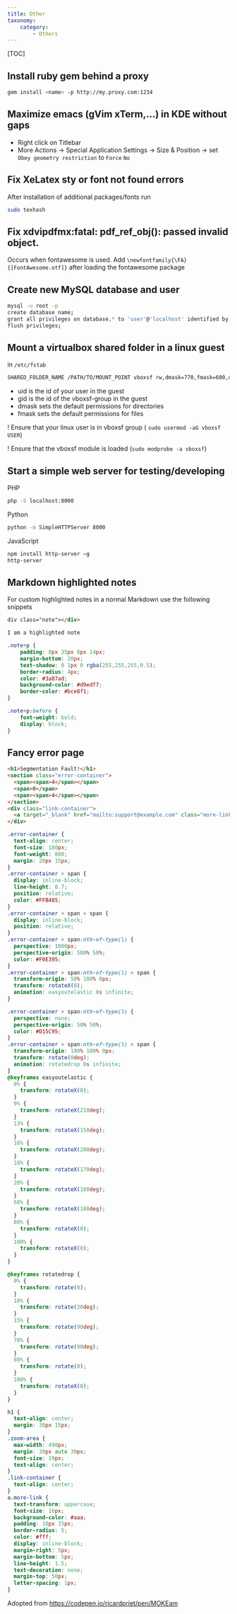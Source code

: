```yaml
---
title: Other
taxonomy:
    category:
        - Others
---
```


[TOC]

## Install ruby gem behind a proxy
```bash
gem install <name> -p http://my.proxy.com:1234
```

## Maximize emacs (gVim xTerm,...) in KDE without gaps

- Right click on Titlebar
- More Actions -> Special Application Settings -> Size & Position -> set `Obey geometry restriction` to `Force` `No`

## Fix XeLatex sty or font not found errors
After installation of additional packages/fonts run
```bash
sudo texhash
```
## Fix xdvipdfmx:fatal: pdf_ref_obj(): passed invalid object.
Occurs when fontawesome is used. Add `\newfontfamily{\FA}{[FontAwesome.otf]}` after loading the fontawesome package

## Create new MySQL database and user
```bash
mysql -u root -p
create database name;
grant all privileges on database.* to 'user'@'localhost' identified by "password";
flush privileges;
```

## Mount a virtualbox shared folder in a linux guest
in `/etc/fstab`
```bash
SHARED_FOLDER_NAME /PATH/TO/MOUNT_POINT vboxsf rw,dmask=770,fmask=600,uid=1000,gid=109 0 0
```
- uid is the id of your user in the guest
- gid is the id of the vboxsf-group in the guest
- dmask sets the default permissions for directories
- fmask sets the default permissions for files 

! Ensure that your linux user is in vboxsf group ( `sudo usermod -aG vboxsf USER`)

! Ensure that the vboxsf module is loaded (`sudo modprobe -a vboxsf`)

## Start a simple web server for testing/developing
PHP
```bash
php -S localhost:8000
```

Python
```bash
python -m SimpleHTTPServer 8000
```

JavaScript
```bash
npm install http-server –g
http-server
```

## Markdown highlighted notes
For custom highlighted notes in a normal Markdown use the following snippets
```markdown
div class="note"></div>

I am a highlighted note
```

```css
.note+p {
    padding: 8px 35px 8px 14px;
    margin-bottom: 20px;
    text-shadow: 0 1px 0 rgba(255,255,255,0.5);
    border-radius: 4px;
    color: #3a87ad;
    background-color: #d9edf7;
    border-color: #bce8f1;
}

.note+p:before {
    font-weight: bold;
    display: block;
}
```

## Fancy error page
```html
<h1>Segmentation Fault!</h1>
<section class="error-container">
  <span><span>4</span></span>
  <span>0</span>
  <span><span>4</span></span>
</section>
<div class="link-container">
  <a target="_blank" href="mailto:support@example.com" class="more-link">Report!</a>
</div>
```

```css
.error-container {
  text-align: center;
  font-size: 180px;
  font-weight: 800;
  margin: 20px 15px;
}
.error-container > span {
  display: inline-block;
  line-height: 0.7;
  position: relative;
  color: #FFB485;
}
.error-container > span > span {
  display: inline-block;
  position: relative;
}
.error-container > span:nth-of-type(1) {
  perspective: 1000px;
  perspective-origin: 500% 50%;
  color: #F0E395;
}
.error-container > span:nth-of-type(1) > span {
  transform-origin: 50% 100% 0px;
  transform: rotateX(0);
  animation: easyoutelastic 8s infinite;
}

.error-container > span:nth-of-type(3) {
  perspective: none;
  perspective-origin: 50% 50%;
  color: #D15C95;
}
.error-container > span:nth-of-type(3) > span {
  transform-origin: 100% 100% 0px;
  transform: rotate(0deg);
  animation: rotatedrop 8s infinite;
}
@keyframes easyoutelastic {
  0% {
    transform: rotateX(0);
  }
  9% {
    transform: rotateX(210deg);
  }
  13% {
    transform: rotateX(150deg);
  }
  16% {
    transform: rotateX(200deg);
  }
  18% {
    transform: rotateX(170deg);
  }
  20% {
    transform: rotateX(180deg);
  }
  60% {
    transform: rotateX(180deg);
  }
  80% {
    transform: rotateX(0);
  }
  100% {
    transform: rotateX(0);
  }
}

@keyframes rotatedrop {
  0% {
    transform: rotate(0);
  }
  10% {
    transform: rotate(30deg);
  }
  15% {
    transform: rotate(90deg);
  }
  70% {
    transform: rotate(90deg);
  }
  80% {
    transform: rotate(0);
  }
  100% {
    transform: rotateX(0);
  }
}

h1 {
  text-align: center;
  margin: 30px 15px;
}
.zoom-area {
  max-width: 490px;
  margin: 30px auto 30px;
  font-size: 19px;
  text-align: center;
}
.link-container {
  text-align: center;
}
a.more-link {
  text-transform: uppercase;
  font-size: 16px;
  background-color: #aaa;
  padding: 10px 15px;
  border-radius: 5;
  color: #fff;
  display: inline-block;
  margin-right: 5px;
  margin-bottom: 5px;
  line-height: 1.5;
  text-decoration: none;
  margin-top: 50px;
  letter-spacing: 1px;
}
```
Adopted from https://codepen.io/ricardpriet/pen/MOKEam